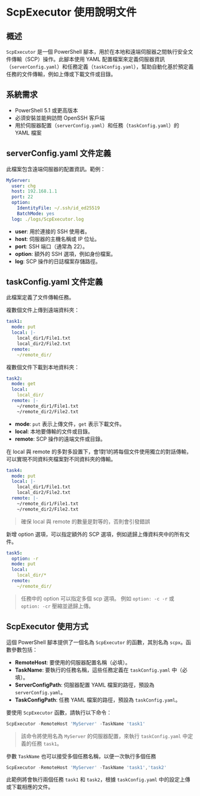 # ScpExecutor 使用說明文件

## 概述

`ScpExecutor` 是一個 PowerShell 腳本，用於在本地和遠端伺服器之間執行安全文件傳輸（SCP）操作。此腳本使用 YAML 配置檔案來定義伺服器資訊（`serverConfig.yaml`）和任務定義（`taskConfig.yaml`），幫助自動化基於預定義任務的文件傳輸，例如上傳或下載文件或目錄。

## 系統需求

- PowerShell 5.1 或更高版本
- 必須安裝並能夠訪問 OpenSSH 客戶端
- 用於伺服器配置（`serverConfig.yaml`）和任務（`taskConfig.yaml`）的 YAML 檔案

## serverConfig.yaml 文件定義

此檔案包含遠端伺服器的配置資訊。範例：

```yaml
MyServer:
  user: chg
  host: 192.168.1.1
  port: 22
  option:
    IdentityFile: ~/.ssh/id_ed25519
    BatchMode: yes
  log: ./logs/ScpExecutor.log
```

- **user**: 用於連接的 SSH 使用者。
- **host**: 伺服器的主機名稱或 IP 位址。
- **port**: SSH 端口（通常為 22）。
- **option**: 額外的 SSH 選項，例如身份檔案。
- **log**: SCP 操作的日誌檔案存儲路徑。

## taskConfig.yaml 文件定義

此檔案定義了文件傳輸任務。

複數個文件上傳到遠端資料夾：

```yaml
task1:
  mode: put
  local: |-
    local_dir1/File1.txt
    local_dir2/File2.txt
  remote:
    ~/remote_dir/
```

複數個文件下載到本地資料夾：

```yaml
task2:
  mode: get
  local:
    local_dir/
  remote: |-
    ~/remote_dir1/File1.txt
    ~/remote_dir2/File2.txt
```

- **mode**: `put` 表示上傳文件，`get` 表示下載文件。
- **local**: 本地要傳輸的文件或目錄。
- **remote**: SCP 操作的遠端文件或目錄。

在 local 與 remote 的多對多設置下，會1對1的將每個文件使用獨立的對話傳輸，可以實現不同資料夾檔案對不同資料夾的傳輸。

```yaml
task4:
  mode: put
  local: |-
    local_dir1/File1.txt
    local_dir2/File2.txt
  remote: |-
    ~/remote_dir1/File1.txt
    ~/remote_dir2/File2.txt
```

> 確保 local 與 remote 的數量是對等的，否則會引發錯誤

新增 option 選項，可以指定額外的 SCP 選項，例如遞歸上傳資料夾中的所有文件。

```yaml
task5:
  option: -r
  mode: put
  local:
    local_dir/*
  remote:
    ~/remote_dir/
```

> 任務中的 option 可以指定多個 scp 選項。
> 例如 `option: -c -r` 或 `option: -cr` 壓縮並遞歸上傳。

## ScpExecutor 使用方式

這個 PowerShell 腳本提供了一個名為 `ScpExecutor` 的函數，其別名為 `scpx`。函數參數包括：

- **RemoteHost**: 要使用的伺服器配置名稱（必填）。
- **TaskName**: 要執行的任務名稱，這些任務定義在 `taskConfig.yaml` 中（必填）。
- **ServerConfigPath**: 伺服器配置 YAML 檔案的路徑，預設為 `serverConfig.yaml`。
- **TaskConfigPath**: 任務 YAML 檔案的路徑，預設為 `taskConfig.yaml`。

要使用 `ScpExecutor` 函數，請執行以下命令：

```powershell
ScpExecutor -RemoteHost 'MyServer' -TaskName 'task1'
```

> 該命令將使用名為 `MyServer` 的伺服器配置，來執行 `taskConfig.yaml` 中定義的任務 `task1`。

參數 `TaskName` 也可以接受多個任務名稱，以便一次執行多個任務

```powershell
ScpExecutor -RemoteHost 'MyServer' -TaskName 'task1','task2'
```

此範例將會執行兩個任務 `task1` 和 `task2`，根據 `taskConfig.yaml` 中的設定上傳或下載相應的文件。
